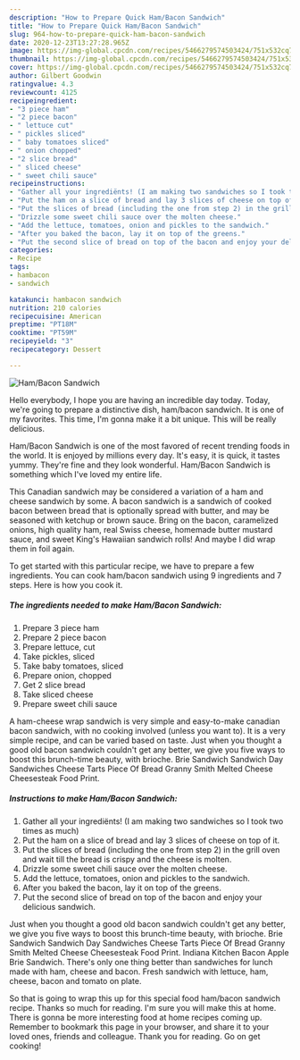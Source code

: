 ```yaml
---
description: "How to Prepare Quick Ham/Bacon Sandwich"
title: "How to Prepare Quick Ham/Bacon Sandwich"
slug: 964-how-to-prepare-quick-ham-bacon-sandwich
date: 2020-12-23T13:27:28.965Z
image: https://img-global.cpcdn.com/recipes/5466279574503424/751x532cq70/hambacon-sandwich-recipe-main-photo.jpg
thumbnail: https://img-global.cpcdn.com/recipes/5466279574503424/751x532cq70/hambacon-sandwich-recipe-main-photo.jpg
cover: https://img-global.cpcdn.com/recipes/5466279574503424/751x532cq70/hambacon-sandwich-recipe-main-photo.jpg
author: Gilbert Goodwin
ratingvalue: 4.3
reviewcount: 4125
recipeingredient:
- "3 piece ham"
- "2 piece bacon"
- " lettuce cut"
- " pickles sliced"
- " baby tomatoes sliced"
- " onion chopped"
- "2 slice bread"
- " sliced cheese"
- " sweet chili sauce"
recipeinstructions:
- "Gather all your ingrediënts! (I am making two sandwiches so I took two times as much)"
- "Put the ham on a slice of bread and lay 3 slices of cheese on top of it."
- "Put the slices of bread (including the one from step 2) in the grill oven and wait till the bread is crispy and the cheese is molten."
- "Drizzle some sweet chili sauce over the molten cheese."
- "Add the lettuce, tomatoes, onion and pickles to the sandwich."
- "After you baked the bacon, lay it on top of the greens."
- "Put the second slice of bread on top of the bacon and enjoy your delicious sandwich."
categories:
- Recipe
tags:
- hambacon
- sandwich

katakunci: hambacon sandwich 
nutrition: 210 calories
recipecuisine: American
preptime: "PT18M"
cooktime: "PT59M"
recipeyield: "3"
recipecategory: Dessert

---
```



![Ham/Bacon Sandwich](https://img-global.cpcdn.com/recipes/5466279574503424/751x532cq70/hambacon-sandwich-recipe-main-photo.jpg)

Hello everybody, I hope you are having an incredible day today. Today, we're going to prepare a distinctive dish, ham/bacon sandwich. It is one of my favorites. This time, I'm gonna make it a bit unique. This will be really delicious.

Ham/Bacon Sandwich is one of the most favored of recent trending foods in the world. It is enjoyed by millions every day. It's easy, it is quick, it tastes yummy. They're fine and they look wonderful. Ham/Bacon Sandwich is something which I've loved my entire life.

This Canadian sandwich may be considered a variation of a ham and cheese sandwich by some. A bacon sandwich is a sandwich of cooked bacon between bread that is optionally spread with butter, and may be seasoned with ketchup or brown sauce. Bring on the bacon, caramelized onions, high quality ham, real Swiss cheese, homemade butter mustard sauce, and sweet King&#39;s Hawaiian sandwich rolls! And maybe I did wrap them in foil again.


To get started with this particular recipe, we have to prepare a few ingredients. You can cook ham/bacon sandwich using 9 ingredients and 7 steps. Here is how you cook it.

<!--inarticleads1-->

##### The ingredients needed to make Ham/Bacon Sandwich:

1. Prepare 3 piece ham
1. Prepare 2 piece bacon
1. Prepare  lettuce, cut
1. Take  pickles, sliced
1. Take  baby tomatoes, sliced
1. Prepare  onion, chopped
1. Get 2 slice bread
1. Take  sliced cheese
1. Prepare  sweet chili sauce


A ham-cheese wrap sandwich is very simple and easy-to-make canadian bacon sandwich, with no cooking involved (unless you want to). It is a very simple recipe, and can be varied based on taste. Just when you thought a good old bacon sandwich couldn&#39;t get any better, we give you five ways to boost this brunch-time beauty, with brioche. Brie Sandwich Sandwich Day Sandwiches Cheese Tarts Piece Of Bread Granny Smith Melted Cheese Cheesesteak Food Print. 

<!--inarticleads2-->

##### Instructions to make Ham/Bacon Sandwich:

1. Gather all your ingrediënts! (I am making two sandwiches so I took two times as much)
1. Put the ham on a slice of bread and lay 3 slices of cheese on top of it.
1. Put the slices of bread (including the one from step 2) in the grill oven and wait till the bread is crispy and the cheese is molten.
1. Drizzle some sweet chili sauce over the molten cheese.
1. Add the lettuce, tomatoes, onion and pickles to the sandwich.
1. After you baked the bacon, lay it on top of the greens.
1. Put the second slice of bread on top of the bacon and enjoy your delicious sandwich.


Just when you thought a good old bacon sandwich couldn&#39;t get any better, we give you five ways to boost this brunch-time beauty, with brioche. Brie Sandwich Sandwich Day Sandwiches Cheese Tarts Piece Of Bread Granny Smith Melted Cheese Cheesesteak Food Print. Indiana Kitchen Bacon Apple Brie Sandwich. There&#39;s only one thing better than sandwiches for lunch made with ham, cheese and bacon. Fresh sandwich with lettuce, ham, cheese, bacon and tomato on plate. 

So that is going to wrap this up for this special food ham/bacon sandwich recipe. Thanks so much for reading. I'm sure you will make this at home. There is gonna be more interesting food at home recipes coming up. Remember to bookmark this page in your browser, and share it to your loved ones, friends and colleague. Thank you for reading. Go on get cooking!
